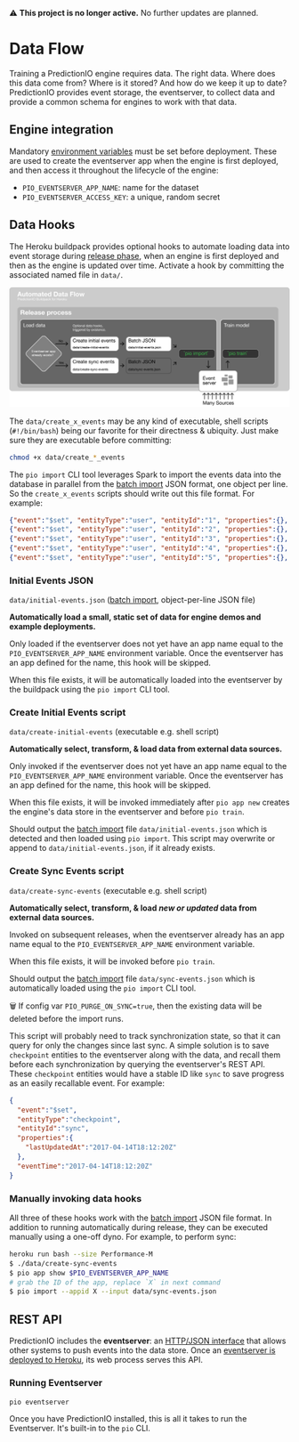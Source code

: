 ⚠️ **This project is no longer active.** No further updates are planned.

# Data Flow

Training a PredictionIO engine requires data. The right data. Where does this data come from? Where is it stored? And how do we keep it up to date? PredictionIO provides event storage, the eventserver, to collect data and provide a common schema for engines to work with that data.

## Engine integration

Mandatory [environment variables](CUSTOM.md#user-content-environment-variables) must be set before deployment. These are used to create the eventserver app when the engine is first deployed, and then access it throughout the lifecycle of the engine:

* `PIO_EVENTSERVER_APP_NAME`: name for the dataset
* `PIO_EVENTSERVER_ACCESS_KEY`: a unique, random secret

## Data Hooks

The Heroku buildpack provides optional hooks to automate loading data into event storage during [release phase](https://devcenter.heroku.com/articles/release-phase), when an engine is first deployed and then as the engine is updated over time. Activate a hook by committing the associated named file in `data/`.

![Diagram of buildpack's automated data hooks: create initial events & sync events](docs/predictionio-buildpack-data-flow-02.png)

The `data/create_x_events` may be any kind of executable, shell scripts (`#!/bin/bash`) being our favorite for their directness & ubiquity. Just make sure they are executable before committing:

```bash
chmod +x data/create_*_events
```

The `pio import` CLI tool leverages Spark to import the events data into the database in parallel from the [batch import](https://predictionio.incubator.apache.org/datacollection/batchimport) JSON format, one object per line. So the `create_x_events` scripts should write out this file format. For example:

```json
{"event":"$set", "entityType":"user", "entityId":"1", "properties":{}, "eventTime":"2017-04-14T18:12:20Z"}
{"event":"$set", "entityType":"user", "entityId":"2", "properties":{}, "eventTime":"2017-04-14T18:12:20Z"}
{"event":"$set", "entityType":"user", "entityId":"3", "properties":{}, "eventTime":"2017-04-14T18:12:20Z"}
{"event":"$set", "entityType":"user", "entityId":"4", "properties":{}, "eventTime":"2017-04-14T18:12:20Z"}
{"event":"$set", "entityType":"user", "entityId":"5", "properties":{}, "eventTime":"2017-04-14T18:12:20Z"}
```

### Initial Events JSON

`data/initial-events.json` \([batch import](https://predictionio.incubator.apache.org/datacollection/batchimport), object-per-line JSON file\)

**Automatically load a small, static set of data for engine demos and example deployments.**

Only loaded if the eventserver does not yet have an app name equal to the `PIO_EVENTSERVER_APP_NAME` environment variable. Once the eventserver has an app defined for the name, this hook will be skipped.

When this file exists, it will be automatically loaded into the eventserver by the buildpack using the `pio import` CLI tool.

### Create Initial Events script

`data/create-initial-events` \(executable e.g. shell script\)

**Automatically select, transform, & load data from external data sources.**

Only invoked if the eventserver does not yet have an app name equal to the `PIO_EVENTSERVER_APP_NAME` environment variable. Once the eventserver has an app defined for the name, this hook will be skipped.

When this file exists, it will be invoked immediately after `pio app new` creates the engine's data store in the eventserver and before `pio train`.

Should output the [batch import](https://predictionio.incubator.apache.org/datacollection/batchimport/) file `data/initial-events.json` which is detected and then loaded using `pio import`. This script may overwrite or append to `data/initial-events.json`, if it already exists.

### Create Sync Events script

`data/create-sync-events` \(executable e.g. shell script\)

**Automatically select, transform, & load *new or updated* data from external data sources.**

Invoked on subsequent releases, when the eventserver already has an app name equal to the `PIO_EVENTSERVER_APP_NAME` environment variable.

When this file exists, it will be invoked before `pio train`.

Should output the [batch import](https://predictionio.incubator.apache.org/datacollection/batchimport/) file `data/sync-events.json` which is automatically loaded using the `pio import` CLI tool.

🗑 If config var `PIO_PURGE_ON_SYNC=true`, then the existing data will be deleted before the import runs.

This script will probably need to track synchronization state, so that it can query for only the changes since last sync. A simple solution is to save `checkpoint` entities to the eventserver along with the data, and recall them before each synchronization by querying the eventserver's REST API. These `checkpoint` entities would have a stable ID like `sync` to save progress as an easily recallable event. For example:

```json
{
  "event":"$set",
  "entityType":"checkpoint",
  "entityId":"sync",
  "properties":{
    "lastUpdatedAt":"2017-04-14T18:12:20Z"
  },
  "eventTime":"2017-04-14T18:12:20Z"
}
```

### Manually invoking data hooks

All three of these hooks work with the [batch import](https://predictionio.incubator.apache.org/datacollection/batchimport/) JSON file format. In addition to running automatically during release, they can be executed manually using a one-off dyno. For example, to perform sync:

```bash
heroku run bash --size Performance-M
$ ./data/create-sync-events
$ pio app show $PIO_EVENTSERVER_APP_NAME
# grab the ID of the app, replace `X` in next command
$ pio import --appid X --input data/sync-events.json
```

## REST API

PredictionIO includes the **eventserver**: an [HTTP/JSON interface](https://predictionio.incubator.apache.org/datacollection/eventapi/) that allows other systems to push events into the data store. Once an [eventserver is deployed to Heroku](https://github.com/heroku/predictionio-buildpack/blob/master/CUSTOM.md#user-content-eventserver), its web process serves this API.

### Running Eventserver

```
pio eventserver
```

Once you have PredictionIO installed, this is all it takes to run the Eventserver. It's built-in to the `pio` CLI.

